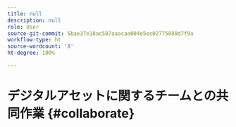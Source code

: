 ```yaml
---
title: null
description: null
role: User
source-git-commit: 5bae37e18ac587aaacaa004e5ec02775888d7f9a
workflow-type: ht
source-wordcount: '8'
ht-degree: 100%

---
```



# デジタルアセットに関するチームとの共同作業 {#collaborate}

